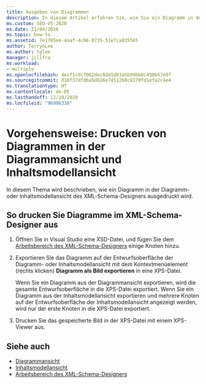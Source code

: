 ```yaml
---
title: Ausgeben von Diagrammen
description: In diesem Artikel erfahren Sie, wie Sie ein Diagramm in der Diagrammansicht oder der Inhaltsmodellansicht des XML-Schema-Designers ausgeben.
ms.custom: SEO-VS-2020
ms.date: 11/04/2016
ms.topic: how-to
ms.assetid: 7e1785e4-4aaf-4c66-8735-51e7ca035565
author: TerryGLee
ms.author: tglee
manager: jillfra
ms.workload:
- multiple
ms.openlocfilehash: 4ecf1c9cf062dec8dd1d83a5b99bb8c498667e0f
ms.sourcegitcommit: d10f37dfdba5d826e7451260c8370fd1efa2c4e4
ms.translationtype: HT
ms.contentlocale: de-DE
ms.lasthandoff: 12/10/2020
ms.locfileid: "96996330"
---
```

# <a name="how-to-print-diagrams-from-the-graph-view-and-the-content-model-view"></a>Vorgehensweise: Drucken von Diagrammen in der Diagrammansicht und Inhaltsmodellansicht

In diesem Thema wird beschrieben, wie ein Diagramm in der Diagramm- oder Inhaltsmodellansicht des XML-Schema-Designers ausgedruckt wird.

## <a name="to-print-diagrams-from-the-xml-schema-designer"></a>So drucken Sie Diagramme im XML-Schema-Designer aus

1. Öffnen Sie in Visual Studio eine XSD-Datei, und fügen Sie dem [Arbeitsbereich des XML-Schema-Designers](../xml-tools/xml-schema-designer-workspace.md) einige Knoten hinzu.

2. Exportieren Sie das Diagramm auf der Entwurfsoberfläche der Diagramm- oder Inhaltsmodellansicht mit dem Kontextmenüelement (rechts klicken) **Diagramm als Bild exportieren** in eine XPS-Datei.

     Wenn Sie ein Diagramm aus der Diagrammansicht exportieren, wird die gesamte Entwurfsoberfläche in die XPS-Datei exportiert. Wenn Sie ein Diagramm aus der Inhaltsmodellansicht exportieren und mehrere Knoten auf der Entwurfsoberfläche der Inhaltsmodellansicht angezeigt werden, wird nur der erste Knoten in die XPS-Datei exportiert.

3. Drucken Sie das gespeicherte Bild in der XPS-Datei mit einem XPS-Viewer aus.

## <a name="see-also"></a>Siehe auch

- [Diagrammansicht](../xml-tools/graph-view.md)
- [Inhaltsmodellansicht](../xml-tools/content-model-view.md)
- [Arbeitsbereich des XML-Schema-Designers](../xml-tools/xml-schema-designer-workspace.md)
